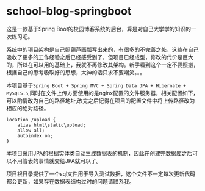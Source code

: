 # school-blog-springboot

这是一款基于Spring Boot的校园博客系统的后台，算是对自己大学学的知识的一次练习吧。

系统中的项目架构是自己照葫芦画瓢写出来的，有很多的不完善之处，这些在自己吸收了更多的工作经验之后已经感受到了，但项目已经成型，修改的代价是巨大的，所以在可以用的基础上，我就不再修改其架构。新手看到这个一定不要照搬，根据自己的思考吸取好的思想，大神的话只求不要嘲笑。。。

本项目基于`Spring Boot + Spring MVC + Spring Data JPA + Hibernate + MySQL5.5`,同时在文件上传方面使用的是nginx配置的文件服务器，相关配置如下，可以酌情改为自己的路径地址,改完之后记得在项目的配置文件中将上传路径改为相应的绝对路径。

```
location /upload {
	alias html\static\upload;
	allow all;
	autoindex on;
}
```

本项目采用JPA的根据实体类自动生成数据表的机制，因此在创建完数据库之后可以不用管表的事情就交给JPA就可以了。

项目根目录提供了一个sql文件用于导入测试数据，这个文件不一定每次更新代码都会更新，如果存在数据表结构过时的问题请联系我。

